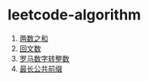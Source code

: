 # leetcode-algorithm

1. [两数之和](https://github.com/recherst/leetcode-algtorithm/blob/main/1.两数之和.playground/Contents.swift)
2. [回文数](https://github.com/recherst/leetcode-algtorithm/blob/main/9.回文数.playground/Contents.swift)
3. [罗马数字转整数](https://github.com/recherst/leetcode-algtorithm/blob/main/13.罗马数字转整数.playground/Contents.swift)
4. [最长公共前缀](https://github.com/recherst/leetcode-algtorithm/blob/main/14.最长公共前缀.playground/Contents.swift)